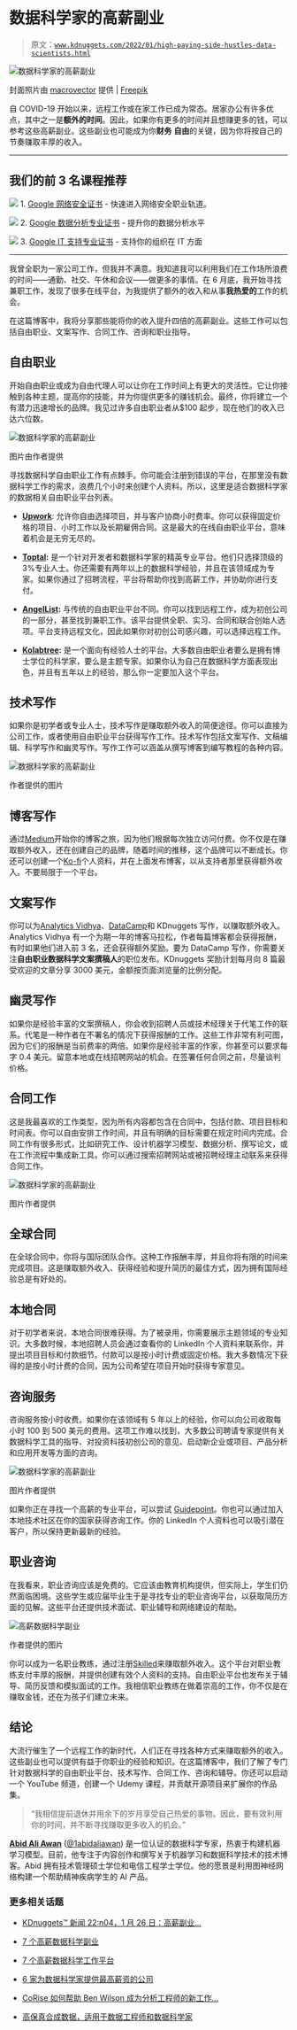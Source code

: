 # 数据科学家的高薪副业

> 原文：[`www.kdnuggets.com/2022/01/high-paying-side-hustles-data-scientists.html`](https://www.kdnuggets.com/2022/01/high-paying-side-hustles-data-scientists.html)

![数据科学家的高薪副业](img/bea0e51a730b8c02b04c44e83cdbfe13.png)

封面照片由 [macrovector](https://www.freepik.com/macrovector) 提供 | [Freepik](https://www.freepik.com/free-vector/remote-work-flat-funny-composition-with-successful-freelancer-sofa-with-laptop-bathing-money_7379264.htm#page=1&query=freelanceing&position=14&from_view=search)

自 COVID-19 开始以来，远程工作或在家工作已成为常态。居家办公有许多优点，其中之一是**额外的时间**。因此，如果你有更多的时间并且想赚更多的钱，可以参考这些高薪副业。这些副业也可能成为你**财务** **自由**的关键，因为你将按自己的节奏赚取丰厚的收入。

* * *

## 我们的前 3 名课程推荐

![](img/0244c01ba9267c002ef39d4907e0b8fb.png) 1\. [Google 网络安全证书](https://www.kdnuggets.com/google-cybersecurity) - 快速进入网络安全职业轨道。

![](img/e225c49c3c91745821c8c0368bf04711.png) 2\. [Google 数据分析专业证书](https://www.kdnuggets.com/google-data-analytics) - 提升你的数据分析水平

![](img/0244c01ba9267c002ef39d4907e0b8fb.png) 3\. [Google IT 支持专业证书](https://www.kdnuggets.com/google-itsupport) - 支持你的组织在 IT 方面

* * *

我曾全职为一家公司工作，但我并不满意。我知道我可以利用我们在工作场所浪费的时间——通勤、社交、午休和会议——做更多的事情。在 6 月底，我开始寻找兼职工作，发现了很多在线平台，为我提供了额外的收入和从事**我热爱的**工作的机会。

在这篇博客中，我将分享那些能将你的收入提升四倍的高薪副业。这些工作可以包括自由职业、文案写作、合同工作、咨询和职业指导。

## 自由职业

开始自由职业或成为自由代理人可以让你在工作时间上有更大的灵活性。它让你接触到各种主题，提高你的技能，并为你提供更多的赚钱机会。最终，你将建立一个有潜力迅速增长的品牌。我见过许多自由职业者从$100 起步，现在他们的收入已达六位数。

![数据科学家的高薪副业](img/d4aa4b7d3ce5b19c8f5db7fe3ca49f30.png)

图片由作者提供

寻找数据科学自由职业工作有点棘手。你可能会注册到错误的平台，在那里没有数据科学工作的需求，浪费几个小时来创建个人资料。所以，这里是适合数据科学家的数据相关自由职业平台列表。

+   [**Upwork**](https://www.upwork.com/): 允许你自由选择项目，并与客户协商小时费率。你可以获得固定价格的项目、小时工作以及长期雇佣合同。这是最大的在线自由职业平台，意味着机会是无穷无尽的。

+   [**Toptal**](https://www.toptal.com/)**:** 是一个针对开发者和数据科学家的精英专业平台。他们只选择顶级的 3%专业人士。你还需要有两年以上的数据科学经验，并且在该领域成为专家。如果你通过了招聘流程，平台将帮助你找到高薪工作，并协助你进行支付。

+   [**AngelList**](https://angel.co/)**:** 与传统的自由职业平台不同。你可以找到远程工作，成为初创公司的一部分，甚至找到兼职工作。该平台提供全职、实习、合同和联合创始人选项。平台支持远程文化，因此如果你对初创公司感兴趣，可以选择远程工作。

+   [**Kolabtree**](https://www.kolabtree.com/)**:** 是一个面向有经验人士的平台。大多数自由职业者要么是拥有博士学位的科学家，要么是主题专家。如果你认为自己在数据科学方面表现出色，并且有五年以上的经验，那么你一定要加入这个平台。

## 技术写作

如果你是初学者或专业人士，技术写作是赚取额外收入的简便途径。你可以直接为公司工作，或者使用自由职业平台获得写作工作。技术写作包括文案写作、文稿编辑、科学写作和幽灵写作。写作工作可以涵盖从撰写博客到编写教程的各种内容。

![数据科学家的高薪副业](img/6853a2a705329f3e34d6fe13dd502c7b.png)

作者提供的图片

## 博客写作

通过[Medium](https://medium.com/)开始你的博客之旅，因为他们根据每次独立访问付费。你不仅是在赚取额外收入，还在创建自己的品牌，随着时间的推移，这个品牌可以不断成长。你还可以创建一个[Ko-fi](http://ko-fi.com/)个人资料，并在上面发布博客，以从支持者那里获得额外收入。不要局限于一个平台。

## 文案写作

你可以为[Analytics Vidhya](https://www.analyticsvidhya.com/)、[DataCamp](https://www.datacamp.com/community/blog)和 KDnuggets 写作，以赚取额外收入。Analytics Vidhya 有一个为期一年的博客马拉松，作者每篇博客都会获得报酬，有时如果他们进入前 3 名，还会获得额外奖励。要为 DataCamp 写作，你需要关注**自由职业数据科学文案撰稿人**的职位发布。KDnuggets 奖励计划每月向 8 篇最受欢迎的文章分享 3000 美元，金额按页面浏览量的比例分配。

## 幽灵写作

如果你是经验丰富的文案撰稿人，你会收到招聘人员或技术经理关于代笔工作的联系。代笔是一种作者在不署名的情况下获得报酬的工作。这些工作非常有利可图，因为它们的报酬是当前费率的两倍。如果你是经验丰富的作家，你甚至可以要求每字 0.4 美元。留意本地或在线招聘网站的机会。在签署任何合同之前，尽量谈判价格。

## 合同工作

这是我最喜欢的工作类型，因为所有内容都包含在合同中，包括付款、项目目标和时间表。你可以自由安排工作时间，并且有明确的目标需要在规定时间内完成。合同工作有很多形式，比如研究工作、设计机器学习模型、数据分析、撰写论文，或在工作流程中集成新工具。你可以通过搜索招聘网站或被招聘经理主动联系来获得合同工作。

![数据科学家的高薪副业](img/5aaefd8f73e904ac09cfb65c87292897.png)

图片作者提供

## 全球合同

在全球合同中，你将与国际团队合作。这种工作报酬丰厚，并且你将有限的时间来完成项目。这是赚取额外收入、获得经验和提升简历的最佳方式，因为拥有国际经验总是有好处的。

## 本地合同

对于初学者来说，本地合同很难获得。为了被录用，你需要展示主题领域的专业知识。大多数时候，本地招聘人员会通过查看你的 LinkedIn 个人资料来联系你，并提出项目目标和付款细节。付款可以是按小时计费或固定价格。我大多数情况下获得的是按小时计费的合同，因为公司希望在项目开始时获得专家意见。

## 咨询服务

咨询服务按小时收费。如果你在该领域有 5 年以上的经验，你可以向公司收取每小时 100 到 500 美元的费用。这项工作难以找到，大多数公司聘请专家提供有关数据科学工具的指导、对投资科技初创公司的意见、启动新企业或项目、产品分析和应用开发等方面的咨询。

![数据科学家的高薪副业](img/0fee38b24629d3c626f19eb13ff62142.png)

图片作者提供

如果你正在寻找一个高薪的专业平台，可以尝试 [Guidepoint](https://www.guidepoint.com/)。你也可以通过加入本地技术社区在你的国家获得咨询工作。你的 LinkedIn 个人资料也可以吸引潜在客户，所以保持更新最新的经验。

## 职业咨询

在我看来，职业咨询应该是免费的。它应该由教育机构提供，但实际上，学生们仍然面临困境。这些学生或应届毕业生于是寻找专业的职业咨询平台，以获取简历方面的见解。这些平台还提供技术面试、职业辅导和网络建设的帮助。

![高薪数据科学副业](img/dfcebd654ea46e1ff8a081f2b4ae583d.png)

作者提供的图片

你可以成为一名职业教练，通过注册[Skilled](https://www.skilledinc.com/)来赚取额外收入。这个平台对职业教练支付丰厚的报酬，并提供创建有效个人资料的支持。自由职业平台也发布关于辅导、简历反馈和模拟面试的工作。我相信职业教练在做着崇高的工作，你不仅是在赚取金钱，还在为孩子们建立未来。

## 结论

大流行催生了一个远程工作的新时代，人们正在寻找各种方式来赚取额外的收入。这些副业也可以提供有益于你职业的经验和知识。在这篇博客中，我们了解了专门针对数据科学的自由职业平台、技术写作、合同工作、咨询和辅导。你还可以启动一个 YouTube 频道，创建一个 Udemy 课程，并贡献开源项目来扩展你的作品集。

> “我相信提前退休并用余下的岁月享受自己热爱的事物。因此，要有效利用你的时间，并不断寻找赚取更多收入的机会。”

**[Abid Ali Awan](https://www.polywork.com/kingabzpro)** ([@1abidaliawan](https://twitter.com/1abidaliawan)) 是一位认证的数据科学专家，热衷于构建机器学习模型。目前，他专注于内容创作和撰写关于机器学习和数据科学技术的技术博客。Abid 拥有技术管理硕士学位和电信工程学士学位。他的愿景是利用图神经网络构建一个帮助精神疾病学生的 AI 产品。

### 更多相关话题

+   [KDnuggets™ 新闻 22:n04，1 月 26 日：高薪副业…](https://www.kdnuggets.com/2022/n04.html)

+   [7 个高薪数据科学副业](https://www.kdnuggets.com/7-high-paying-side-hustles-for-data-scientists)

+   [7 个高薪数据科学工作平台](https://www.kdnuggets.com/7-platforms-for-getting-high-paying-data-science-jobs)

+   [6 家为数据科学家提供最高薪资的公司](https://www.kdnuggets.com/2022/05/6-highest-paying-companies-data-scientists.html)

+   [CoRise 如何帮助 Ben Wilson 成为分析工程师的新工作…](https://www.kdnuggets.com/2022/08/corise-land-new-job-analytics-engineer.html)

+   [高保真合成数据，适用于数据工程师和数据科学家](https://www.kdnuggets.com/2022/tonic-high-fidelity-synthetic-data-engineers-scientists-alike.html)
